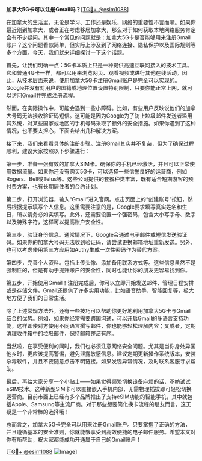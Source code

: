 **加拿大5G卡可以注册Gmail吗？**[[TG💪+ @esim1088](https://t.me/s/esim1088)]

在加拿大的生活里，无论是学习、工作还是娱乐，网络的重要性不言而喻。如果你最近刚到加拿大，或者正在考虑移居加拿大，那么对于如何获取本地网络服务肯定会有不少疑问。其中一个常见的问题就是：加拿大5G卡是否能够用来注册Gmail账户？这个问题看似简单，但实际上涉及到了网络连接、隐私保护以及国际规则等多个方面。今天，我们就来详细探讨一下这个话题。

首先，让我们明确一点：5G卡本质上只是一种提供高速互联网接入的技术工具。它和普通4G卡一样，都可以用来浏览网页、观看视频或进行其他在线活动。因此，从技术层面来说，使用加拿大5G卡注册Gmail账户是完全可以实现的。Google并没有对用户的国籍或地理位置设置特别限制，只要你能正常上网，就可以访问Gmail并完成注册流程。

然而，在实际操作中，可能会遇到一些小障碍。比如，有些用户反映说他们的加拿大号码无法接收验证码短信。这可能是因为Google为了防止垃圾邮件发送者滥用其系统，对某些国家或地区的手机号码采取了额外的安全措施。如果你遇到了这种情况，也不要太担心，下面会给出几种解决方案。

接下来，我们来看看具体的注册步骤。注册Gmail其实并不复杂，但为了确保过程顺利，建议大家按照以下步骤进行：

第一步，准备一张有效的加拿大SIM卡。确保你的手机已经激活，并且可以正常使用数据流量。如果你还没有购买5G卡，可以选择一些信誉良好的运营商，例如Rogers、Bell或Telus等。这些公司提供的套餐种类丰富，既有适合短期游客的预付费方案，也有长期居住者的合约计划。

第二步，打开浏览器，输入“Gmail”进入官网。点击页面上的“创建账号”按钮，然后根据提示填写个人信息。这里需要注意的是，Google要求填写真实姓名和生日，所以请务必如实填写。此外，还需要设置一个强密码，包含大小写字母、数字以及特殊字符，这样可以提高账户安全性。

第三步，验证身份信息。通常情况下，Google会通过电子邮件或短信发送验证码。如果你的加拿大号码无法收到验证码，请尝试更换邮箱地址重新发送。另外，也可以考虑使用第三方应用如Authy生成一次性密码作为替代方案。

第四步，完善个人资料。包括上传头像、添加备用联系方式等。这些信息虽然不是强制性的，但是有助于提升账户的安全性，同时也能让你的朋友更容易找到你。

第五步，开始使用Gmail！注册完成后，你可以立即开始发送邮件、管理日程安排或是存储文件。Gmail还提供了许多实用功能，比如语音助手、智能回复等，极大地方便了我们的日常生活。

除了上述常规方法外，还有一些技巧可以帮助你更好地利用加拿大5G卡与Gmail结合的优势。例如，如果你经常需要跨国沟通，可以开启Gmail的多语言支持功能，这样即使对方使用不同语言撰写邮件，你也能够轻松理解内容；又或者，定期清理收件箱中的垃圾邮件，保持邮箱整洁有序。

当然啦，在享受便利的同时，我们也必须注意网络安全问题。尤其是当你身处异国他乡时，更应该提高警惕，避免泄露敏感信息。建议定期更新操作系统版本，安装杀毒软件，并且不要随意点击不明链接。如果发现异常情况，及时联系客服寻求帮助。

最后，再给大家分享一个小贴士——如果觉得频繁切换设备麻烦的话，不妨试试eSIM技术。这种新型SIM卡可以直接嵌入手机内部，无需物理插拔即可轻松切换运营商。目前市面上已经有多个品牌推出了支持eSIM功能的智能手机，其中就包括Apple、Samsung等主流厂商。对于那些想要简化换卡流程的朋友而言，这无疑是一个非常棒的选择哦！

总而言之，加拿大5G卡完全可以用来注册Gmail账户。只要掌握了正确的方法，并且遵循基本的安全准则，你就能够享受到高效便捷的电子邮件服务。希望本文对你有所帮助，祝大家都能成功开通属于自己的Gmail账户！

[[TG💪+ @esim1088](https://t.me/s/esim1088) ![Image](https://i.postimg.cc/4NQfJmqS/Snipaste-2025-05-13-00-14-12.png)]